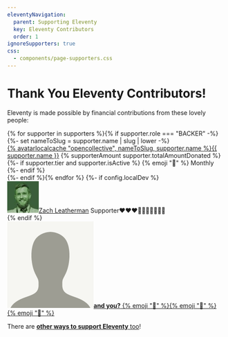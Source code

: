 ```yaml
---
eleventyNavigation:
  parent: Supporting Eleventy
  key: Eleventy Contributors
  order: 1
ignoreSupporters: true
css:
  - components/page-supporters.css
---
```

# Thank You Eleventy Contributors!

Eleventy is made possible by financial contributions from these lovely people:

<div class="facepile supporters-facepile lo">
{% for supporter in supporters %}{% if supporter.role === "BACKER" -%}
{%- set nameToSlug = supporter.name | slug | lower -%}
	<div class="lo-c">
    <a href="{{ supporter.website or supporter.profile }}" class="elv-externalexempt supporters-link" rel="nofollow">{% avatarlocalcache "opencollective", nameToSlug, supporter.name %}{{ supporter.name }}</a>
    <span class="lo lo-inline">
        <span class="lo-c lo-nocontentwrap supporters-hearts">{% supporterAmount supporter.totalAmountDonated %}</span>
        {%- if supporter.tier and supporter.isActive %}
        <span class="lo-c supporters-tier">{% emoji "📅" %} Monthly</span>
        {%- endif %}
    </span>
  </div>
{%- endif %}{% endfor %}
{%- if config.localDev %}<div data-supporters-slug="zach-leatherman" class="lo-c"><a href="https://opencollective.com/zachleat" class="supporters-link"><img src="/img/avatar-local-cache/opencollective/zach-leatherman.jpg" alt="Zach Leatherman" loading="lazy" class="avatar">Zach Leatherman</a><span class="lo"><span class="lo-c supporters-tier"> Supporter</span><span class="lo-c supporters-hearts">❤️❤️❤️<span class="supporters-hearts-empty">💛💛💛💛💛💛💛</span></span></span></div>{% endif %}
  <div class="lo-c"><a href="https://opencollective.com/11ty"><img src="/img/default-avatar.png" alt="Default Avatar Image" loading="lazy" class="avatar"><strong>and you?</strong> {% emoji "🎁" %}{% emoji "🎁" %}{% emoji "🎁" %}</a></div>
</div>

There are <a href="/docs/how-to-support/"><strong>other ways to support Eleventy</strong> too</a>!
